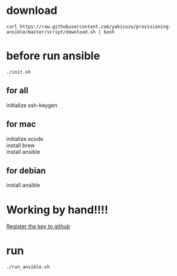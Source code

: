 # download
`curl https://raw.githubusercontent.com/yakisuzu/provisioning-ansible/master/script/download.sh | bash`  

# before run ansible
`./init.sh`  

## for all
initialize ssh-keygen  

## for mac
initialize xcode  
install brew  
install ansible  

## for debian
install ansible  

# Working by hand!!!!
[Register the key to github](https://help.github.com/articles/generating-ssh-keys/)  

# run
`./run_ansible.sh`  
